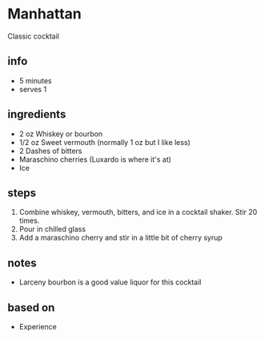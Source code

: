 # Manhattan

Classic cocktail

## info

* 5 minutes
* serves 1

## ingredients

* 2 oz Whiskey or bourbon
* 1/2 oz Sweet vermouth (normally 1 oz but I like less)
* 2 Dashes of bitters
* Maraschino cherries (Luxardo is where it's at)
* Ice

## steps

1. Combine whiskey, vermouth, bitters, and ice in a cocktail shaker. Stir 20 times.
2. Pour in chilled glass
3. Add a maraschino cherry and stir in a little bit of cherry syrup

## notes

* Larceny bourbon is a good value liquor for this cocktail

## based on

* Experience
